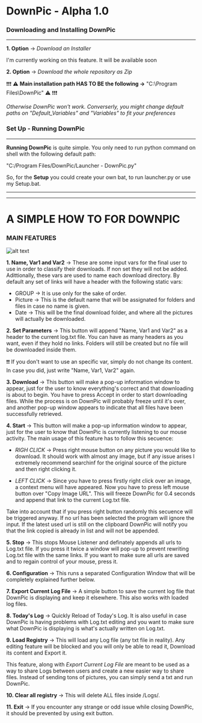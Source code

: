 # DownPic - Alpha 1.0



### Downloading and Installing DownPic
----------------------------------------------------

__1. Option__ -> *Download an Installer*

I'm currently working on this feature. It will be available soon

__2. Option__ -> *Download the whole repository as Zip*

❗❗❗ ⚠ __Main installation path HAS TO BE the following ->__ "C:\Program Files\DownPic\" ⚠ ❗❗❗

*Otherwise DownPic won't work. Converserly, you might change default paths on "Default_Variables" and "Variables" to fit your preferences*



### Set Up - Running DownPic
-----------------------------------------------------

__Running DownPic__ is quite simple. You only need to run python command on shell with the following default path: 

"C:/Program Files/DownPic/Launcher - DownPic.py"

So, for the __Setup__ you could create your own bat, to run launcher.py or use my Setup.bat. 

--------------------------------------------------------
-------------------------------------------------------
# A SIMPLE HOW TO FOR DOWNPIC

### MAIN FEATURES

![alt text](https://i.ibb.co/M99Tkb0/Main1.png)

__1. Name, Var1 and Var2__ -> These are some input vars for the final user to use in order to classify their downloads. If non set they will not be added. Adittionally, these vars are used to name each download directory. By default any set of links will have a header with the following static vars:

 - GROUP -> It is use only for the sake of order. 
 - Picture -> This is the default name that will be assignated for folders and files in case no name is given. 
 - Date -> This will be the final download folder, and where all the pictures will actually be downloaded.

__2. Set Parameters__ -> This button will append "Name, Var1 and Var2" as a header to the current log.txt file. You can have as many headers as you want, even if they hold no links. Folders will still be created but no file will be downloaded inside them.

❗❗ If you don't want to use an specific var, simply do not change its content. In case you did, just write "Name, Var1, Var2" again. 

__3. Download__ -> This button will make a pop-up information window to appear, just for the user to know everything's correct and that downloading is about to begin. You have to press Accept in order to start downloading files. While the process is on DownPic will probably freeze until it's over, and another pop-up window appears to indicate that all files have been successfully retrieved. 

__4. Start__ -> This button will make a pop-up information window to appear, just for the user to know that DownPic is currently listening to our mouse activity. The main usage of this feature has to follow this secuence:

 - *RIGH CLICK* -> Press right mouse button on any picture you would like to download. It should work with almost any image, but if any issue arises I extremely recommend searchinf for the original source of the picture and then right clicking it. 
 
 - *LEFT CLICK* -> Since you have to press firstly right click over an image, a context menu will have appeared. Now you have to press left mouse button over "Copy Image URL". This will freeze DownPic for 0.4 seconds and append that link to the current Log.txt file. 

Take into account that if you press right button randomly this secuence will be triggered anyway. If no url has been selected the program will ignore the input. If the latest used url is still on the clipboard DownPic will notify you that the link copied is already in list and will not be appended. 

__5. Stop__ -> This stops Mouse Listener and definately appends all urls to Log.txt file. If you press it twice a window will pop-up to prevent rewriting Log.txt file with the same links. If you want to make sure all urls are saved and to regain control of your mouse, press it. 

__6. Configuration__ -> This runs a separated Configuration Window that will be completely explained further below. 

__7. Export Current Log File__ -> A simple button to save the current log file that DownPic is displaying and keep it elsewhere. This also works with loaded log files. 

__8. Today's Log__ -> Quickly Reload of Today's Log. It is also useful in case DownPic is having problems with Log.txt editing and you want to make sure what DownPic is displaying is what's actually written on Log.txt.

__9. Load Registry__ -> This will load any Log file (any txt file in reality). Any editing feature will be blocked and you will only be able to read it, Download its content and Export it. 

This feature, along with *Export Current Log File* are meant to be used as a way to share Logs between users and create a new easier way to share files. Instead of sending tons of pictures, you can simply send a txt and run DownPic. 

__10. Clear all registry__ -> This will delete ALL files inside /Logs/. 

__11. Exit__ -> If you encounter any strange or odd issue while closing DownPic, it should be prevented by using exit button. 



